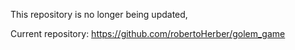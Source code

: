 This repository is no longer being updated, 

Current repository:
https://github.com/robertoHerber/golem_game
